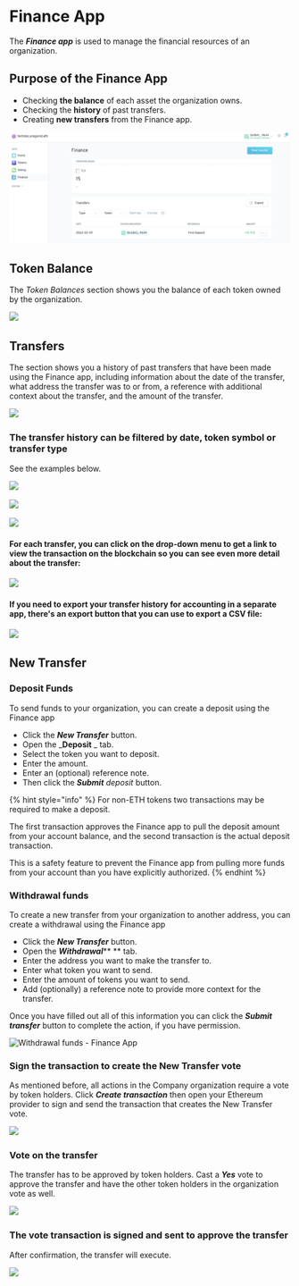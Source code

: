 # Finance App

The _**Finance app**_ is used to manage the financial resources of an organization.

## Purpose of the Finance App

* Checking **the balance** of each asset the organization owns.
* Checking the **history** of past transfers.
* Creating **new transfers** from the Finance app.

![](<../../../../.gitbook/assets/Schermata 2022-02-09 alle 09.52.02.png>)

## **Token Balance**

The _Token Balances_ section shows you the balance of each token owned by the organization.

![](https://d33v4339jhl8k0.cloudfront.net/docs/assets/5c98a4fe0428633d2cf3fcf7/images/5d8a62772c7d3a7e9ae190b0/file-eLUV9SRU2y.png)

## **Transfers**

The section shows you a history of past transfers that have been made using the Finance app, including information about the date of the transfer, what address the transfer was to or from, a reference with additional context about the transfer, and the amount of the transfer.

![](https://d33v4339jhl8k0.cloudfront.net/docs/assets/5c98a4fe0428633d2cf3fcf7/images/5d8a62832c7d3a7e9ae190b1/file-5lFKotQ4xB.png)

### The transfer history can be filtered by date, token symbol or transfer type

See the examples below.

![](https://d33v4339jhl8k0.cloudfront.net/docs/assets/5c98a4fe0428633d2cf3fcf7/images/5d8a629604286364bc8f80c5/file-TXwf7noy6I.png)

![](https://d33v4339jhl8k0.cloudfront.net/docs/assets/5c98a4fe0428633d2cf3fcf7/images/5d8a62a52c7d3a7e9ae190b8/file-HWRr2HXIlA.png)

![](https://d33v4339jhl8k0.cloudfront.net/docs/assets/5c98a4fe0428633d2cf3fcf7/images/5d8a62b62c7d3a7e9ae190b9/file-vWgrnBRGM4.png)

#### For each transfer, you can click on the drop-down menu to get a link to view the transaction on the blockchain so you can see even more detail about the transfer:

![](https://d33v4339jhl8k0.cloudfront.net/docs/assets/5c98a4fe0428633d2cf3fcf7/images/5d8a62c904286364bc8f80cc/file-Puf5b59tKe.png)

#### If you need to export your transfer history for accounting in a separate app, there's an export button that you can use to export a CSV file:

![](https://d33v4339jhl8k0.cloudfront.net/docs/assets/5c98a4fe0428633d2cf3fcf7/images/5d8a62e604286364bc8f80ce/file-wgYMOA7KJK.png)

## **New Transfer**

### **Deposit Funds**

To send funds to your organization, you can create a deposit using the Finance app

* Click the _**New Transfer**_ button.
* Open the \_**Deposit** \_ tab.
* Select the token you want to deposit.
* Enter the amount.
* Enter an (optional) reference note.
* Then click the _**Submit** deposit_ button.

{% hint style="info" %}
For non-ETH tokens two transactions may be required to make a deposit.

The first transaction approves the Finance app to pull the deposit amount from your account balance, and the second transaction is the actual deposit transaction.

This is a safety feature to prevent the Finance app from pulling more funds from your account than you have explicitly authorized.
{% endhint %}

### **Withdrawal funds**

To create a new transfer from your organization to another address, you can create a withdrawal using the Finance app

* Click the _**New Transfer**_ button.
* Open the _**Withdrawal**_\*\* \*\* tab.
* Enter the address you want to make the transfer to.
* Enter what token you want to send.
* Enter the amount of tokens you want to send.
* Add (optionally) a reference note to provide more context for the transfer.

Once you have filled out all of this information you can click the _**Submit transfer**_ button to complete the action, if you have permission.

![Withdrawal funds - Finance App](https://d33v4339jhl8k0.cloudfront.net/docs/assets/5c98a4fe0428633d2cf3fcf7/images/5d8a63252c7d3a7e9ae190c4/file-L9njobkDLU.png)

### **Sign the transaction to create the New Transfer vote**

As mentioned before, all actions in the Company organization require a vote by token holders. Click _**Create transaction**_ then open your Ethereum provider to sign and send the transaction that creates the New Transfer vote.

![](https://lh3.googleusercontent.com/UXQwChFz66jOLkHe2GvPoJ\_dTc0dWafDE1aUsgS6GVP47AlL\_RNwSvBTLzZqQDq4M8rxpts6acwsYr2MIO4dRBwjJ6S56h8G1-w9f5c\_FJAK8usZabmT5WbQvR5bqCCXPr-fiGiX)

### **Vote on the transfer**

The transfer has to be approved by token holders. Cast a _**Yes**_ vote to approve the transfer and have the other token holders in the organization vote as well.

![](https://lh3.googleusercontent.com/BYjI\_u7oOJgw6s6\_0IVRxQy\_AAkEHiuc8aQes9a71HZNEknuNwO8FttrpeszbMIXY2j6AV7FfytR-eUi4Y\_eoILA\_WGjHiCz1cYasmUfj\_A0uhmod3bkh1ezWT6IhfP0GmyFmVG7)

### **The vote transaction is signed and sent to approve the transfer**

After confirmation, the transfer will execute.

![](https://lh4.googleusercontent.com/C86GPoGAqAHhOiN-534hCWcWFeLBfwv3gsnEZ\_aXKwbYeaj67c8nNnvb3\_AK5fEAwPm03a-btdc-mLNkdy\_u-ezuZQG-g7iAvtjfHFoBmZxpYLoukXi7FT88VWifr79\_L21sGjxC)
